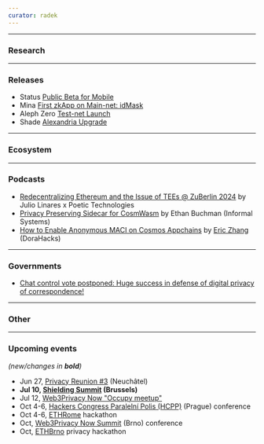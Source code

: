 ```yaml
---
curator: radek
---
```


<!--
### Research

### Ecosystem

### Grants

### Releases

### Podcasts

### Governments

### Other
-->

---

### Research

---

### Releases
- Status [Public Beta for Mobile](https://status.app/blog/status-mobile-beta-is-here) 
- Mina [First zkApp on Main-net: idMask](http://idmask.xyz)
- Aleph Zero [Test-net Launch](https://alephzero.org/blog/zk-privacy-evm-l2-zkos/)
- Shade [Alexandria Upgrade](https://shadeprotocol.io/blog/dshd-alexandria-upgrade-explained)
---

### Ecosystem

---

### Podcasts
- [Redecentralizing Ethereum and the Issue of TEEs @ ZuBerlin 2024](https://www.youtube.com/watch?v=xYoxFqstJr8) by Julio Linares x Poetic Technologies
- [Privacy Preserving Sidecar for CosmWasm](https://www.youtube.com/watch?v=cB5AoA4dCUM) by Ethan Buchman (Informal Systems)
- [How to Enable Anonymous MACI on Cosmos Appchains](https://www.youtube.com/watch?v=RGXcLVNs6s8) by [Eric Zhang](https://x.com/ericzhang90) (DoraHacks) 

---

### Governments
- [Chat control vote postponed: Huge success in defense of digital privacy of correspondence!](https://www.patrick-breyer.de/en/chat-control-vote-postponed-huge-success/) 
---

### Other

---

### Upcoming events
*(new/changes in **bold**)*

* Jun 27, [Privacy Reunion #3](https://lu.ma/privacyreunion3) (Neuchâtel)
* **Jul 10, [Shielding Summit](https://shieldingsummit.org) (Brussels)**
* Jul 12, [Web3Privacy Now "Occupy meetup"](https://lu.ma/w3pn-meetup-bru1)
* Oct 4-6, [Hackers Congress Paralelní Polis (HCPP)](https://hcpp.cz/) (Prague) conference
* Oct 4-6, [ETHRome](https://ethrome.org/) hackathon
* Oct, [Web3Privacy Now Summit](https://web3privacy.info/events/) (Brno) conference
* Oct, [ETHBrno](https://ethbrno.cz/) privacy hackathon
